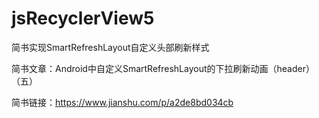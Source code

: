 # jsRecyclerView5
简书实现SmartRefreshLayout自定义头部刷新样式

简书文章：Android中自定义SmartRefreshLayout的下拉刷新动画（header）（五）

简书链接：https://www.jianshu.com/p/a2de8bd034cb
